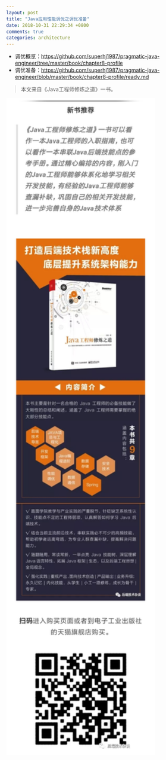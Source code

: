 ```yaml
---
layout: post
title: "Java应用性能调优之调优准备"
date: 2018-10-31 22:29:34 +0800
comments: true
categories: architecture
---
```



- 调优概览：<https://github.com/superhj1987/pragmatic-java-engineer/tree/master/book/chapter8-profile>
- 调优准备：<https://github.com/superhj1987/pragmatic-java-engineer/blob/master/book/chapter8-profile/ready.md>

> 本文来自《Java工程师修炼之道》一书。

<img src="/post_images/book-all.png" width="400"/>
